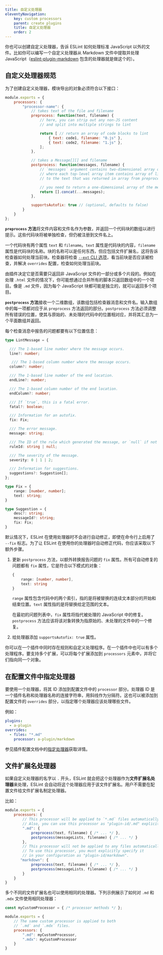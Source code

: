 ```yaml
---
title: 自定义处理器
eleventyNavigation:
    key: custom processors
    parent: create plugins
    title: 自定义处理器
    order: 2
---
```


你也可以创建自定义处理器，告诉 ESLint 如何处理标准 JavaScript 以外的文件。比如你可以编写一个自定义处理器从 Markdown 文件中提取并处理 JavaScript（[eslint-plugin-markdown](https://www.npmjs.com/package/eslint-plugin-markdown) 包含的处理器就是做这个的）。

## 自定义处理器规范

为了创建自定义处理器，模块导出的对象必须符合以下接口：

```js
module.exports = {
    processors: {
        "processor-name": {
            // takes text of the file and filename
            preprocess: function(text, filename) {
                // here, you can strip out any non-JS content
                // and split into multiple strings to lint

                return [ // return an array of code blocks to lint
                    { text: code1, filename: "0.js" },
                    { text: code2, filename: "1.js" },
                ];
            },

            // takes a Message[][] and filename
            postprocess: function(messages, filename) {
                // `messages` argument contains two-dimensional array of Message objects
                // where each top-level array item contains array of lint messages related
                // to the text that was returned in array from preprocess() method

                // you need to return a one-dimensional array of the messages you want to keep
                return [].concat(...messages);
            },

            supportsAutofix: true // (optional, defaults to false)
        }
    }
};
```

**`preprocess` 方法**将文件内容和文件名作为参数，并返回一个代码块的数组以进行提示。这些代码块将被单独检查，但仍被注册到文件名上。

一个代码块有两个属性 `text` 和 `filename`。`text` 属性是代码块的内容，`filename` 属性是代码块的名称。块的名称可以是任何东西，但应包括文件扩展名，这将告诉检查器如何处理当前块。检查器将检查 [`--ext` CLI 选项](../use/command-line-interface#--ext)，看当前块是否应该被检查，并解决 `overrides` 配置，检查如何处理当前块。

由插件决定它是否需要只返回非 JavaScript 文件的一部分或多个片段的。例如在处理 `.html` 文件的情况下，你可能想通过合并所有的脚本只返回数组中的一个项目。像是 `.md` 文件，因为每个 JavaScript 块都可能是独立的，就可以返回多个项目。

**`postprocess` 方法**接收一个二维数组，该数组包括检查器消息和文件名。输入数组中的每一项都对应于从 `preprocess` 方法返回的部分。`postprocess` 方法必须调整所有错误的位置，使其与原始的、未处理的代码中的位置相对应，并将其汇总为一个平面数组并返回。

每个检查消息中报告的问题都要有以下位置信息：

```typescript
type LintMessage = {

  /// The 1-based line number where the message occurs.
  line?: number;

   /// The 1-based column number where the message occurs.
  column?: number;

  /// The 1-based line number of the end location.
  endLine?: number;

  /// The 1-based column number of the end location.
  endColumn?: number;

  /// If `true`, this is a fatal error.
  fatal?: boolean;

  /// Information for an autofix.
  fix: Fix;

  /// The error message.
  message: string;

  /// The ID of the rule which generated the message, or `null` if not applicable.
  ruleId: string | null;

  /// The severity of the message.
  severity: 0 | 1 | 2;

  /// Information for suggestions.
  suggestions?: Suggestion[];
};

type Fix = {
    range: [number, number];
    text: string;
}

type Suggestion = {
    desc?: string;
    messageId?: string;
    fix: Fix;
}
```

默认情况下，ESLint 在使用处理器时不会进行自动修正，即使在命令行上启用了 `--fix` 标志。为了让 ESLint 在使用你的处理器时自动修正代码，你应该采取以下额外步骤。

1. 更新 `postprocess` 方法，以额外转换报告问题的 `fix` 属性。所有可自动修复的问题都有 `fix` 属性，它是符合以下模式的对象：

    ```typescript
    {
        range: [number, number],
        text: string
    }
    ```

    `range` 属性包含代码中的两个索引，指的是将被替换的连续文本部分的开始和结束位置。`text` 属性指的是将替换给定范围的文本。

    在最初的问题列表中，`fix` 属性将指代被处理的 JavaScript 中的修复。`postprocess` 方法应该将该对象转换为指原始的、未处理的文件中的一个修复。

2. 给处理器添加 `supportsAutofix: true` 属性。

你可以在一个插件中同时存在规则和自定义处理程序。在一个插件中也可以有多个处理程序。要支持多个扩展，可以将每个扩展添加到 `processors` 元素中，并将它们指向同一个对象。

## 在配置文件中指定处理器

要使用一个处理器，将其 ID 添加到配置文件中的 `processor` 部分。处理器 ID 是一个插件名称和处理器名称的连接字符串，用斜线作为分隔符。这也可以被添加到配置文件的 `overrides` 部分，以指定哪个处理器应该处理哪些文件。

例如：

```yml
plugins:
  - a-plugin
overrides:
  - files: "*.md"
    processor: a-plugin/markdown
```

参见插件配置文档中的[指定处理器](../use/configure/plugins#指定处理器)获取详情。

## 文件扩展名处理器

如果自定义处理器的名字以 `.` 开头，ESLint 就会把这个处理器作为**文件扩展名处理器**来处理，ESLint 会自动将这个处理器应用于该文件扩展名。用户不需要在配置文件给文件扩展名制定处理器。

比如：

```js
module.exports = {
    processors: {
        // This processor will be applied to `*.md` files automatically.
        // Also, you can use this processor as "plugin-id/.md" explicitly.
        ".md": {
            preprocess(text, filename) { /* ... */ },
            postprocess(messageLists, filename) { /* ... */ }
        },
        // This processor will not be applied to any files automatically.
        // To use this processor, you must explicitly specify it
        // in your configuration as "plugin-id/markdown".
       "markdown": {
            preprocess(text, filename) { /* ... */ },
            postprocess(messageLists, filename) { /* ... */ }
        }
    }
}
```

多个不同的文件扩展名也可以使用相同的处理器。下列示例展示了如何对 `.md` 和 `.mdx` 文件使用相同处理器：

```js
const myCustomProcessor = { /* processor methods */ };

module.exports = {
    // The same custom processor is applied to both
    // `.md` and `.mdx` files.
    processors: {
        ".md": myCustomProcessor,
        ".mdx": myCustomProcessor
    }
}
```
